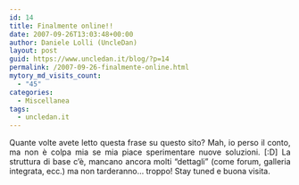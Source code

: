 ```yaml
---
id: 14
title: Finalmente online!!
date: 2007-09-26T13:03:48+00:00
author: Daniele Lolli (UncleDan)
layout: post
guid: https://www.uncledan.it/blog/?p=14
permalink: /2007-09-26-finalmente-online.html
mytory_md_visits_count:
  - "45"
categories:
  - Miscellanea
tags:
  - uncledan.it
---
```

<p align="justify">
  Quante volte avete letto questa frase su questo sito? Mah, io perso il conto, ma non è colpa mia se mia piace sperimentare nuove soluzioni. [:D] La struttura di base c&#8217;è, mancano ancora molti &#8220;dettagli&#8221; (come forum, galleria integrata, ecc.) ma non tarderanno&#8230; troppo! Stay tuned e buona visita.
</p>